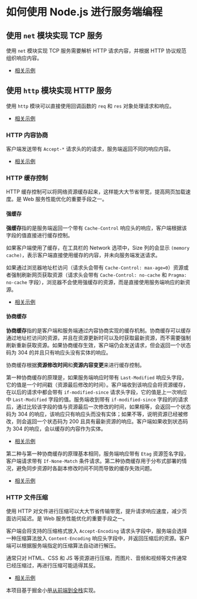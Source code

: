 # 如何使用 Node.js 进行服务端编程

## 使用 `net` 模块实现 TCP 服务

使用 `net` 模块实现 TCP 服务需要解析 HTTP 请求内容，并根据 HTTP 协议规范组织响应内容。

- [相关示例](./tcp-server.js)

## 使用 `http` 模块实现 HTTP 服务

使用 `http` 模块可以直接使用回调函数的 `req` 和 `res` 对象处理请求和响应。

- [相关示例](./http-simple.js)

### HTTP 内容协商

客户端发送带有 `Accept-*` 请求头的的请求，服务端返回不同的响应内容。

- [相关示例](./http-consult.js)

### HTTP 缓存控制

HTTP 缓存控制可以将网络资源缓存起来，这样能大大节省带宽，提高网页加载速度。是 Web 服务性能优化的重要手段之一。

#### 强缓存

**强缓存**指的是服务端返回一个带有 `Cache-Control` 响应头的响应，客户端根据该字段的值直接进行缓存控制。

如果客户端使用了缓存，在工具栏的 Network 选项中，Size 列的会显示 `(memory cache)`，表示客户端直接使用缓存的内容，并未向服务端发送请求。

如果通过浏览器地址栏访问（请求头会带有 `Cache-Control: max-age=0`）资源或者强制刷新网页获取资源（请求头会带有 `Cache-Control: no-cache` 和 `Pragma: no-cache` 字段），浏览器不会使用强缓存的资源，而是直接使用服务端响应的新资源。

- [相关示例](./http-cache-control.js)

#### 协商缓存

**协商缓存**指的是客户端和服务端通过内容协商实现的缓存机制。协商缓存可以缓存通过地址栏访问的资源，并且在资源更新时可以及时获取最新资源，而不需要强制刷新重新获取资源。如果协商缓存生效，客户端仍会发送请求，但会返回一个状态码为 304 的并且只有响应头没有实体的响应。

协商缓存根据**资源修改时间**和**资源内容变更**来进行缓存控制。

第一种协商缓存的原理是，如果服务端响应时带有 `Last-Modified` 响应头字段，它的值是一个时间戳（资源最后修改的时间）。客户端收到该响应会将资源缓存，在以后的请求中都会带有 `if-modified-since` 请求头字段，它的值是上一次响应中 `Last-Modified` 字段的值。服务端收到带有 `if-modified-since` 字段的的请求后，通过比较该字段的值与资源最后一次修改的时间，如果相等，会返回一个状态码为 304 的响应，该响应只有响应头而没有实体；如果不等，说明资源已经被修改，则会返回一个状态码为 200 且具有最新资源的响应。客户端如果收到状态码为 304 的响应，会以缓存的内容作为实体。

- [相关示例](./http-last-modified.js)

第二种与第一种协商缓存的原理基本相同，服务端响应带有 `Etag` 资源签名字段，客户端请求带有 `If-None-Match` 条件请求。第二种协商缓存用于分布式部署的情况，避免同步资源时各副本修改时间不同而导致的缓存失效问题。

- [相关示例](./http-etag.js)

### HTTP 文件压缩

使用 HTTP 对文件进行压缩可以大大节省传输带宽，提升请求响应速度，减少页面访问延迟。是 Web 服务性能优化的重要手段之一。

客户端会将支持的压缩格式放入 `Accept-Encoding` 请求头字段中，服务端会选择一种压缩算法放入 `Content-Encoding` 响应头字段中，并返回压缩后的资源。客户端可以根据服务端指定的压缩算法自动进行解压。

通常只对 HTML、CSS 和 JS 等资源进行压缩，而图片、音频和视频等文件通常已经压缩过，再进行压缩可能适得其反。

- [相关示例](./http-compression.js)

本项目基于掘金小册[从前端到全栈](https://juejin.cn/book/7133100888566005763?scrollMenuIndex=0)实现。

